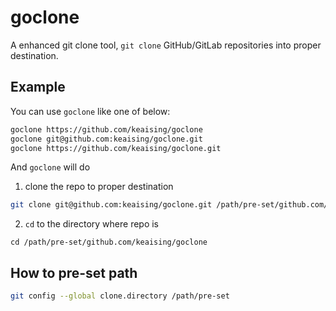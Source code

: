 # goclone

A enhanced git clone tool, `git clone` GitHub/GitLab repositories into proper destination.

## Example

You can use `goclone` like one of below:

```bash
goclone https://github.com/keaising/goclone
goclone git@github.com:keaising/goclone.git
goclone https://github.com/keaising/goclone.git
```

And `goclone` will do

1. clone the repo to proper destination

```bash
git clone git@github.com:keaising/goclone.git /path/pre-set/github.com/keaising/goclone
```

2. `cd` to the directory where repo is

```base
cd /path/pre-set/github.com/keaising/goclone
```

## How to pre-set path

```bash
git config --global clone.directory /path/pre-set
```
